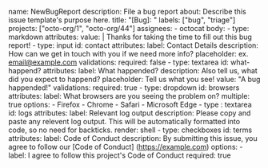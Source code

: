 name: NewBugReport
description: File a bug report
about: Describe this issue template's purpose here.
title: "[Bug]: "
labels: ["bug", "triage"]
projects: ["octo-org/1", "octo-org/44"]
assignees:
    - octocat
body:
    - type: markdown
    attributes:
        value: |
            Thanks for taking the time to fill out this bug report!
    - type: input
    id: contact
    attributes:
        label: Contact Details
        description: How can we get in touch with you if we need more info?
        placeholder: ex. email@example.com
    validations:
        required: false
    - type: textarea
        id: what-happend?
        attributes:
        label: What happended?
        description: Also tell us, what did you expect to happend?
        placeholder: Tell us what you see!
        value: "A bug happended!"
    validations: 
        required: true
    - type: dropdown
        id: browsers
        attributes:
        label: What browsers are you seeing the problem on?
        multiple: true
        options:
            - Firefox
            - Chrome
            - Safari
            - Microsoft Edge
    - type : textarea
        id: logs
        attributes: 
            label: Relevant log output
            description: Please copy and paste any relevent log output. This will 
            be automatically formatted into code, so no need for backticks.
            render: shell
    - type: checkboxes
    id: terms
    attributes:
        label: Code of Conduct
        description: By submitting this issue, you agree to follow our [Code of Conduct] (https://example.com)
        options:
            - label: I agree to follow this project's Code of Conduct
                required: true


